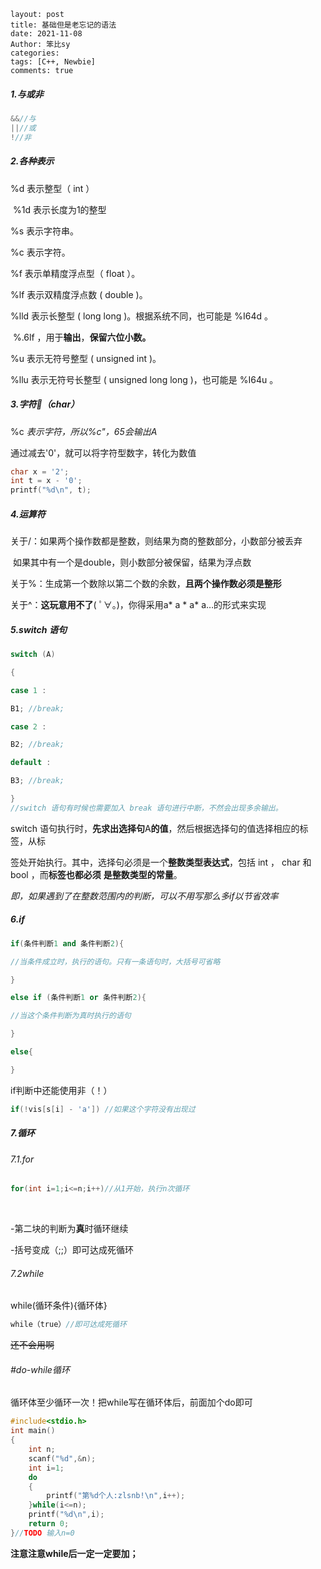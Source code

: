 ```
layout: post
title: 基础但是老忘记的语法
date: 2021-11-08
Author: 笨比sy
categories: 
tags: [C++, Newbie]
comments: true
```

##### 1.与或非

```c++
&&//与
||//或
!//非
```

##### 2.各种表示

%d 表示整型（ int ）

​		%1d 表示长度为1的整型

%s 表示字符串。

%c 表示字符。

%f 表示单精度浮点型（ float ）。

%lf 表示双精度浮点数 ( double )。 

%lld 表示长整型 ( long long )。根据系统不同，也可能是 %I64d 。 

​		%.6lf ，用于**输出**，**保留六位小数。**

%u 表示无符号整型 ( unsigned int )。 

%llu 表示无符号长整型 ( unsigned long long )，也可能是 %I64u 。

##### 3.字符🐎（char）

%c *表示字符，所以%c"，65会输出A*

通过减去'0'，就可以将字符型数字，转化为数值

```c++
char x = '2';
int t = x - '0';
printf("%d\n", t);
```

##### 4.运算符

关于/：如果两个操作数都是整数，则结果为商的整数部分，小数部分被丢弃

​			 如果其中有一个是double，则小数部分被保留，结果为浮点数

关于%：生成第一个数除以第二个数的余数，**且两个操作数必须是整形**

关于^：**这玩意用不了**( ﾟ∀。)，你得采用a* a * a* a…的形式来实现

##### 5.**switch** **语句** 

```c++
switch (A) 

{ 

case 1 : 

B1; //break;

case 2 : 

B2; //break;

default : 

B3; //break;

}
//switch 语句有时候也需要加入 break 语句进行中断，不然会出现多余输出。
```

switch 语句执行时，**先求出选择句**A**的值**，然后根据选择句的值选择相应的标签，从标

签处开始执行。其中，选择句必须是一个**整数类型表达式**，包括 int ， char 和 bool ，而**标签也都必须** **是整数类型的常量**。

*即，如果遇到了在整数范围内的判断，可以不用写那么多if以节省效率*

##### **6.if**

```c++
if(条件判断1 and 条件判断2){ 

//当条件成⽴时，执⾏的语句。只有⼀条语句时，⼤括号可省略 

}

else if (条件判断1 or 条件判断2){ 

//当这个条件判断为真时执⾏的语句 

}

else{ 

} 
```

if判断中还能使用非（！）

```c++
if(!vis[s[i] - 'a']) //如果这个字符没有出现过 
```



##### 7.循环

###### 7.1.for

```c++
for(int i=1;i<=n;i++)//从1开始，执行n次循环
```

​		<!--i=0；i<n与此等价，同样是进行n次循环，但是i=0;i<=n则会进行n+1次循环-->

-第二块的判断为**真**时循环继续

-括号变成（;;）即可达成死循环



###### 7.2while

while(循环条件){循环体}

```c++
while（true）//即可达成死循环
```

~~还不会用啊~~

###### #do-while循环

循环体至少循环一次！把while写在循环体后，前面加个do即可

```c++
#include<stdio.h>
int main()
{ 
    int n;
    scanf("%d",&n);
    int i=1; 
    do
    { 
        printf("第%d个⼈:zlsnb!\n",i++); 
    }while(i<=n); 
    printf("%d\n",i); 
    return 0; 
}//TODO 输⼊n=0
```

**注意注意while后一定一定要加；**

